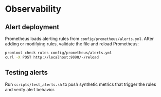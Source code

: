 # Observability

## Alert deployment

Prometheus loads alerting rules from `config/prometheus/alerts.yml`. After adding or modifying rules, validate the file and reload Prometheus:

```bash
promtool check rules config/prometheus/alerts.yml
curl -X POST http://localhost:9090/-/reload
```

## Testing alerts

Run `scripts/test_alerts.sh` to push synthetic metrics that trigger the rules and verify alert behavior.
